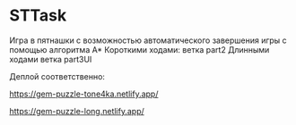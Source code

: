 # STTask
 
 Игра в пятнашки с возможностью автоматического завершения игры с помощью алгоритма A* 
 Короткими ходами: ветка part2
 Длинными ходами ветка part3UI
 
 Деплой соответственно:
 
https://gem-puzzle-tone4ka.netlify.app/

https://gem-puzzle-long.netlify.app/
